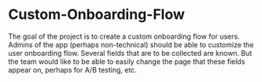 # Custom-Onboarding-Flow
The goal of the project is to create a custom onboarding flow for users. Admins of the app (perhaps non-technical) should be able to customize the user onboarding flow. Several fields that are to be collected are known. But the team would like to be able to easily change the page that these fields appear on, perhaps for A/B testing, etc. 

